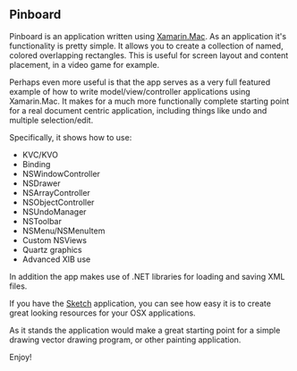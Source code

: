 ## Pinboard

Pinboard is an application written using [Xamarin.Mac](http://xamarin.com).  As an application it's functionality is pretty simple.  It allows you to create a collection of named, colored overlapping rectangles.  This is useful for screen layout and content placement, in a video game for example.

Perhaps even more useful is that the app serves as a very full featured example of how to write model/view/controller applications using Xamarin.Mac.  It makes for a much more functionally complete starting point for a real document centric application, including things like undo and multiple selection/edit.

Specifically, it shows how to use:

- KVC/KVO
- Binding
- NSWindowController
- NSDrawer
- NSArrayController
- NSObjectController
- NSUndoManager
- NSToolbar
- NSMenu/NSMenuItem
- Custom NSViews
- Quartz graphics
- Advanced XIB use

In addition the app makes use of .NET libraries for loading and saving XML files.  

If you have the [Sketch](http://bohemiancoding.com/sketch/) application, you can see how easy it is to create great looking resources for your OSX applications.

As it stands the application would make a great starting point for a simple drawing vector drawing program, or other painting application.

Enjoy!